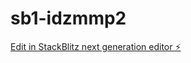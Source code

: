 # sb1-idzmmp2

[Edit in StackBlitz next generation editor ⚡️](https://stackblitz.com/~/github.com/umideveloper-ux/sb1-idzmmp2)